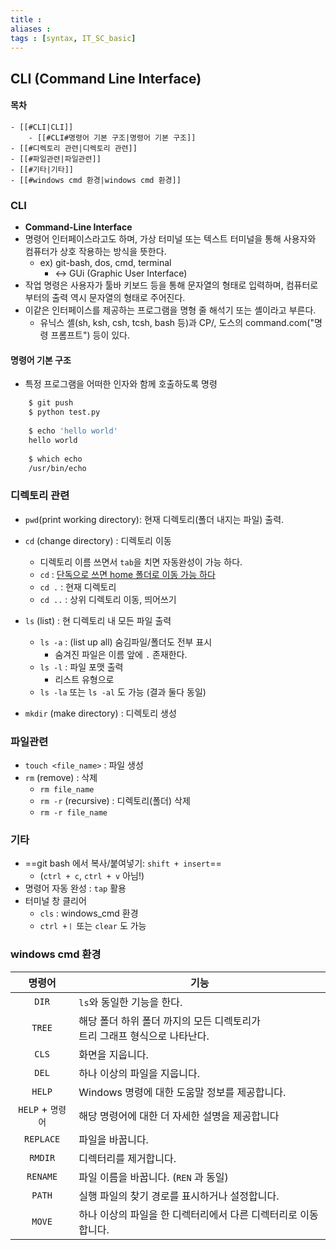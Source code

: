 ```yaml
---
title : 
aliases : 
tags : [syntax, IT_SC_basic]
---
```


## CLI (Command Line Interface)

#### 목차
```ad-note
- [[#CLI|CLI]]
	- [[#CLI#명령어 기본 구조|명령어 기본 구조]]
- [[#디렉토리 관련|디렉토리 관련]]
- [[#파일관련|파일관련]]
- [[#기타|기타]]
- [[#windows cmd 환경|windows cmd 환경]]
```


### CLI
- **Command-Line Interface**
- 명령어 인터페이스라고도 하며, 가상 터미널 또는 텍스트 터미널을 통해 사용자와 컴퓨터가 상호 작용하는 방식을 뜻한다. 
	- ex) git-bash, dos, cmd, terminal
		- ↔ GUi (Graphic User Interface)
- 작업 명령은 사용자가 툴바 키보드 등을 통해 문자열의 형태로 입력하며, 컴퓨터로부터의 출력 역시 문자열의 형태로 주어진다. 
- 이같은 인터페이스를 제공하는 프로그램을 명형 줄 해석기 또는 셸이라고 부른다.
	- 유닉스 셸(sh, ksh, csh, tcsh, bash 등)과 CP/, 도스의 command.com("명령 프롬프트") 등이 있다.

#### 명령어 기본 구조
- 특정 프로그램을 어떠한 인자와 함께 호출하도록 명령
```bash
	$ git push
	$ python test.py
	
	$ echo 'hello world'
	hello world
	
	$ which echo
	/usr/bin/echo
```


### 디렉토리 관련

-   `pwd`(print working directory): 현재 디렉토리(폴더 내지는 파일) 출력.
-   `cd` (change directory) : 디렉토리 이동
	- 디렉토리 이름 쓰면서 `tab`을 치면 자동완성이 가능 하다.
	- `cd` : <u>단독으로 쓰면  home 폴더로 이동 가능 하다</u>
	- `cd .` : 현재 디렉토리
	- `cd ..` : 상위 디렉토리 이동, 띄어쓰기

-   `ls` (list) : 현 디렉토리 내 모든 파일 출력
	- `ls -a` : (list up all) 숨김파일/폴더도 전부 표시
		- 숨겨진 파일은 이름 앞에 `.` 존재한다.
	- `ls -l` : 파일 포맷 출력 
		- 리스트 유형으로
	- `ls -la` 또는 `ls -al` 도 가능 (결과 둘다 동일)
-   `mkdir` (make directory) : 디렉토리 생성


### 파일관련
-   `touch <file_name>` : 파일 생성
-   `rm` (remove) : 삭제
	-   `rm file_name`
	-   `rm -r` (recursive) : 디렉토리(폴더) 삭제
	- `rm -r file_name`


### 기타
-   ==git bash 에서 복사/붙여넣기: `shift + insert`==
	- (`ctrl + c`, `ctrl + v` 아님!)
-   명령어 자동 완성 : `tap` 활용
-   터미널 창 클리어
	- `cls` : windows_cmd 환경
	- `ctrl +ㅣ` 또는 `clear` 도 가능

### windows cmd 환경
| 명령어        | 기능                                                                           |
| :-------------: | ------------------------------------------------------------------------------ |
| `DIR`         | `ls`와 동일한 기능을 한다.                                                     |
| `TREE`        | 해당 폴더 하위 폴더 까지의 모든 디렉토리가 <br> 트리 그래프 형식으로 나타난다. |
| `CLS`         | 화면을 지웁니다.                                                               |
| `DEL`           | 하나 이상의 파일을 지웁니다.                                                   |
| `HELP`          | Windows 명령에 대한 도움말 정보를 제공합니다.                                  |
| `HELP` + `명령어` | 해당 명령어에 대한 더 자세한 설명을 제공합니다                                 |
| `REPLACE`     | 파일을 바꿉니다.                                                               |
| `RMDIR`         | 디렉터리를 제거합니다.                                                         |
| `RENAME`       | 파일 이름을 바꿉니다. (`REN` 과 동일)                                          |
| `PATH`          | 실행 파일의 찾기 경로를 표시하거나 설정합니다.                                 |
| `MOVE`         | 하나 이상의 파일을 한 디렉터리에서 다른 디렉터리로 이동합니다.                 |
